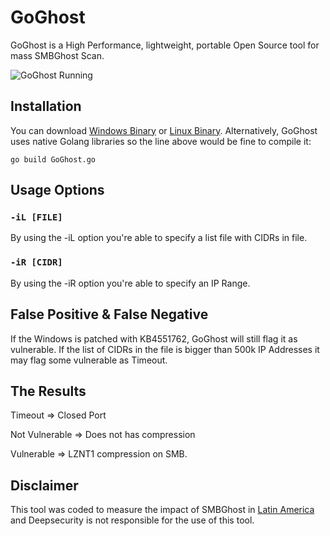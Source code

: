                                                
# GoGhost

GoGhost is a High Performance, lightweight, portable Open Source tool for mass SMBGhost Scan.

![GoGhost Running](https://github.com/deepsecurity-pe/GoGhost/blob/master/GoGhost.PNG)


## Installation

You can download [Windows Binary](https://github.com/deepsecurity-pe/GoGhost/blob/master/GoGhost_win_amd64.exe) or [Linux Binary](https://github.com/deepsecurity-pe/GoGhost/blob/master/GoGhost_linux_amd64). Alternatively, GoGhost uses native Golang libraries so the line above would be fine to compile it:

```
go build GoGhost.go
```    

## Usage Options
### `-iL [FILE]`
By using the -iL option you're able to specify a list file with CIDRs in file.

### `-iR [CIDR]`
By using the -iR option you're able to specify an IP Range.

## False Positive & False Negative
If the Windows is patched with KB4551762, GoGhost will still flag it as vulnerable. If the list of CIDRs in the file is bigger than 500k IP Addresses it may flag some vulnerable as Timeout. 

## The Results
Timeout => Closed Port

Not Vulnerable => Does not has compression

Vulnerable => LZNT1 compression on SMB.

## Disclaimer
This tool was coded to measure the impact of SMBGhost in [Latin America](https://deepsecurity.pe/blog) and Deepsecurity is not responsible for the use of this tool. 
